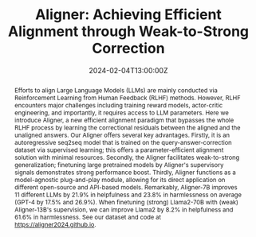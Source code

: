 ---
title: 'Aligner: Achieving Efficient Alignment through Weak-to-Strong Correction'

summary: a new efficient alignment paradigm, bypasses the whole RLHF process.
abstract: "Efforts to align Large Language Models (LLMs) are mainly conducted via Reinforcement Learning from Human Feedback (RLHF) methods. However, RLHF encounters major challenges including training reward models, actor-critic engineering, and importantly, it requires access to LLM parameters. Here we introduce Aligner, a new efficient alignment paradigm that bypasses the whole RLHF process by learning the correctional residuals between the aligned and the unaligned answers. Our Aligner offers several key advantages. Firstly, it is an autoregressive seq2seq model that is trained on the query-answer-correction dataset via supervised learning; this offers a parameter-efficient alignment solution with minimal resources. Secondly, the Aligner facilitates weak-to-strong generalization; finetuning large pretrained models by Aligner's supervisory signals demonstrates strong performance boost. Thirdly, Aligner functions as a model-agnostic plug-and-play module, allowing for its direct application on different open-source and API-based models. Remarkably, Aligner-7B improves 11 different LLMs by 21.9% in helpfulness and 23.8% in harmlessness on average (GPT-4 by 17.5% and 26.9%). When finetuning (strong) Llama2-70B with (weak) Aligner-13B's supervision, we can improve Llama2 by 8.2% in helpfulness and 61.6% in harmlessness. See our dataset and code at https://aligner2024.github.io."

# Talk start and end times.
#   End time can optionally be hidden by prefixing the line with `#`.
date: '2024-02-04T13:00:00Z'
date_end: '2024-02-04T15:00:00Z'
all_day: false

# Schedule page publish date (NOT talk date).
publishDate: '2024-02-04T15:00:00Z'

authors: []
tags: []

# Is this a featured talk? (true/false)
featured: false

url_code: 'https://aligner2024.github.io/'
url_pdf: 'https://arxiv.org/pdf/2402.02416.pdf'
url_slides: ''
url_video: ''

# Markdown Slides (optional).
#   Associate this talk with Markdown slides.
#   Simply enter your slide deck's filename without extension.
#   E.g. `slides = "example-slides"` references `content/slides/example-slides.md`.
#   Otherwise, set `slides = ""`.
slides:

# Projects (optional).
#   Associate this post with one or more of your projects.
#   Simply enter your project's folder or file name without extension.
#   E.g. `projects = ["internal-project"]` references `content/project/deep-learning/index.md`.
#   Otherwise, set `projects = []`.
projects:
---